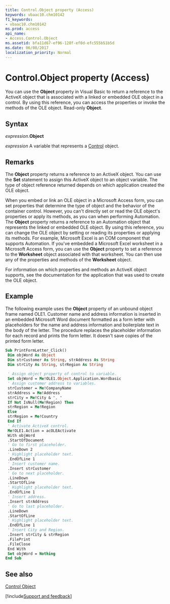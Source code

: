 ```yaml
---
title: Control.Object property (Access)
keywords: vbaac10.chm10142
f1_keywords:
- vbaac10.chm10142
ms.prod: access
api_name:
- Access.Control.Object
ms.assetid: bfa11d67-ef96-128f-ef0d-efc555b51b5d
ms.date: 06/08/2017
localization_priority: Normal
---
```



# Control.Object property (Access)

You can use the  **Object** property in Visual Basic to return a reference to the ActiveX object that is associated with a linked or embedded OLE object in a control. By using this reference, you can access the properties or invoke the methods of the OLE object. Read-only **Object**.


## Syntax

_expression_.**Object**

_expression_ A variable that represents a [Control](Access.Control.md) object.


## Remarks

The  **Object** property returns a reference to an ActiveX object. You can use the **Set** statement to assign this ActiveX object to an object variable. The type of object reference returned depends on which application created the OLE object.

When you embed or link an OLE object in a Microsoft Access form, you can set properties that determine the type of object and the behavior of the container control. However, you can't directly set or read the OLE object's properties or apply its methods, as you can when performing Automation. The  **Object** property returns a reference to an Automation object that represents the linked or embedded OLE object. By using this reference, you can change the OLE object by setting or reading its properties or applying its methods. For example, Microsoft Excel is an COM component that supports Automation. If you've embedded a Microsoft Excel worksheet in a Microsoft Access form, you can use the **Object** property to set a reference to the **Worksheet** object associated with that worksheet. You can then use any of the properties and methods of the **Worksheet** object.

For information on which properties and methods an ActiveX object supports, see the documentation for the application that was used to create the OLE object.


## Example

The following example uses the  **Object** property of an unbound object frame named OLE1. Customer name and address information is inserted in an embedded Microsoft Word document formatted as a form letter with placeholders for the name and address information and boilerplate text in the body of the letter. The procedure replaces the placeholder information for each record and prints the form letter. It doesn't save copies of the printed form letter.


```vb
Sub PrintFormLetter_Click() 
 Dim objWord As Object 
 Dim strCustomer As String, strAddress As String 
 Dim strCity As String, strRegion As String 
 
 ' Assign object property of control to variable. 
 Set objWord = Me!OLE1.Object.Application.Wordbasic 
 ' Assign customer address to variables. 
 strCustomer = Me!CompanyName 
 strAddress = Me!Address 
 strCity = Me!City & ", " 
 If Not IsNull(Me!Region) Then 
 strRegion = Me!Region 
 Else 
 strRegion = Me!Country 
 End If 
 ' Activate ActiveX control. 
 Me!OLE1.Action = acOLEActivate 
 With objWord 
 .StartOfDocument 
 ' Go to first placeholder. 
 .LineDown 2 
 ' Highlight placeholder text. 
 .EndOfLine 1 
 ' Insert customer name. 
 .Insert strCustomer 
 ' Go to next placeholder. 
 .LineDown 
 .StartOfLine 
 ' Highlight placeholder text. 
 .EndOfLine 1 
 ' Insert address. 
 .Insert strAddress 
 ' Go to last placeholder. 
 .LineDown 
 .StartOfLine 
 ' Highlight placeholder text. 
 .EndOfLine 1 
 ' Insert City and Region. 
 .Insert strCity & strRegion 
 .FilePrint 
 .FileClose 
 End With 
 Set objWord = Nothing 
End Sub
```


## See also


[Control Object](Access.Control.md)

[!include[Support and feedback](~/includes/feedback-boilerplate.md)]